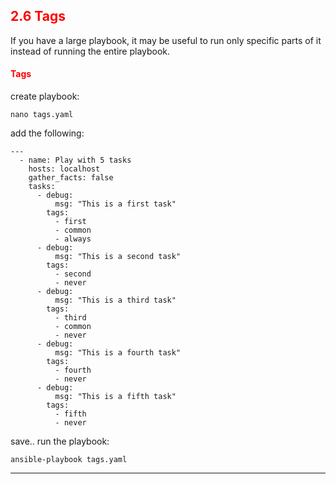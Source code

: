 ## <font color='red'> 2.6 Tags </font>
If you have a large playbook, it may be useful to run only specific parts of it instead of running the entire playbook. 

#### <font color='red'>Tags</font>

create playbook:
```
nano tags.yaml
```
add the following:
```
---
  - name: Play with 5 tasks
    hosts: localhost
    gather_facts: false
    tasks:
      - debug:
          msg: "This is a first task"
        tags:
          - first
          - common
          - always
      - debug:
          msg: "This is a second task"
        tags:
          - second
          - never
      - debug:
          msg: "This is a third task"
        tags:
          - third
          - common
          - never
      - debug:
          msg: "This is a fourth task"
        tags:
          - fourth
          - never
      - debug:
          msg: "This is a fifth task"
        tags:
          - fifth
          - never
```
save..
run the playbook:
```
ansible-playbook tags.yaml
```

---